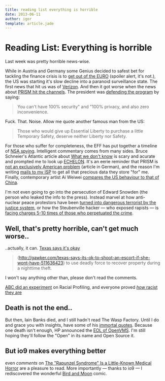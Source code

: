 ```yaml
---
title: reading list everything is horrible
date: 2013-06-11
author: igor
template: article.jade
---
```

# Reading List: Everything is horrible

Last week was pretty horrible news-wise.

While in Austria and Germany some Genius decided to safest bet for tackling the finance crisis is to [get out of the EURO](http://diepresse.com/home/wirtschaft/economist/diebilanz/1415171/index.do) (spoiler alert, it's not.), the US was starting it's slow decline into a paranoid surveillance state. The first news that hit us was of [Verizon](http://guardiannews.com/world/2013/jun/06/nsa-phone-records-verizon-court-order). And then it got worse when the news about [PRISM hit the channels](http://marketingland.com/prism-the-tech-companies-monitoring-versus-requests-47562
). The president was [defending the program](http://arstechnica.com/tech-policy/2013/06/obama-defends-digital-spying-i-think-weve-struck-the-right-balance/) by saying: 

> You can't have 100% security" and "100% privacy, and also zero inconvenience.

Fuck. That. Noise. Allow me quote another famous man from the US:

> Those who would give up Essential Liberty to purchase a little Temporary Safety, deserve neither Liberty nor Safety.

For those who suffer for completeness, the EFF has put together a timeline of [NSA spying](https://www.eff.org/nsa-spying/timeline). Intelligent commentary comes from many sides. Bruce Schneier's Atlantic article about [What we don't know](http://theatlantic.com/politics/archive/2013/06/what-we-dont-know-about-spying-on-citizens-scarier-than-what-we-know/276607/) is scary and acurate and prompted me to look up [ECHELON](http://en.wikipedia.org/wiki/ECHELON). It's an eerie reminder that PRISM is [not an exclusively American problem](http://carta.info/59552/prism-ist-kein-originar-amerikanisches-phanomen/) (article in German), and the reason I'm writing [mails to my ISP](/2013/06/09/email-to-isp) to get all that precious data they store "for" me. Finally, contemporary artist Ai Weiwei [compares the US behaviour to that of China](http://guardian.co.uk/commentisfree/2013/jun/11/nsa-surveillance-us-behaving-like-china).

I'm not even going to go into the persecution of Edward Snowden (the person who leaked the info to the press). Instead marvel at how anti-nuclear peace protestors have been [turned into dangerous terrorist by the justice system](https://www.commondreams.org/view/2013/05/15-7), or how the Steubenville hacker — who exposed rapists — is [facing charges 5-10 times of those who perpetuated the crime](http://motherjones.com/politics/2013/06/kyanonymous-fbi-steubenville-raid-anonymous).

## Well, that's pretty horrible, can't get much worse..

..actually, it can. [Texas says it's okay](http://gawker.com/texas-says-its-ok-to-shoot-an-escort-if-she-wont-have-511636423)

> (http://gawker.com/texas-says-its-ok-to-shoot-an-escort-if-she-wont-have-511636423) to use deadly force to recover property during a nighttime theft.

I won't say anything other than, please don't read the comments.

[ABC did an experiment](http://abcnews.go.com/WhatWouldYouDo/bike-theft/story?id=10556016#.UbejthUvC01) on Racial Profiling, and everyone proved [*how* racist they are](http://www.upworthy.com/know-anyone-that-thinks-racial-profiling-is-exaggerated-watch-this-and-tell-me-when-your-jaw-drops-2?g=3&c=upw1)

## Death is not the end..

But then, Iain Banks died, and I still hadn't read The Wasp Factory. Until I do and grace you with insights, have some of his [immortal quotes](http://www.goodreads.com/author/quotes/7628.Iain_Banks). Because one death isn't enough, HP announced the [EOL of OpenVMS](http://www.theregister.co.uk/2013/06/10/openvms_death_notice/). I'm still hoping they'll follow the "Open" in its name and Open Source it.

## But io9 makes everything better

even *comments* on [The "Rapunzel Syndrome" Is a Little-Known Medical Horror](http://io9.com/the-rapunzel-syndrome-is-a-little-known-medical-horro-511604299) are a pleasure to read. More importantly — thanks to io9 — I rediscovered the wonderful [Bird and Moon](http://birdandmoon.com/index.html) comic.
